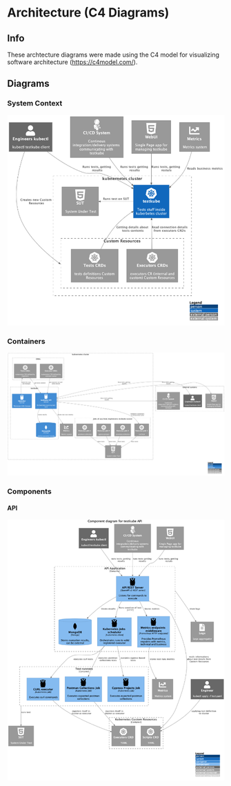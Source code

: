 # Architecture (C4 Diagrams)

## Info

These archtecture diagrams were made using the C4 model for visualizing software architecture
(<https://c4model.com/>).

## Diagrams

### System Context

![testkube system context diagram](img/system_context.png)

### Containers

![testkube container diagram](img/containers.png)

### Components

#### API

![API](img/components_api.png)
